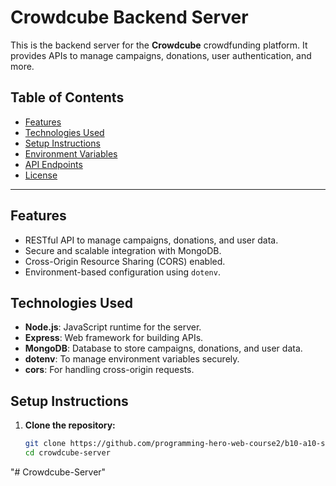 # Crowdcube Backend Server

This is the backend server for the **Crowdcube** crowdfunding platform. It provides APIs to manage campaigns, donations, user authentication, and more.

## Table of Contents

- [Features](#features)
- [Technologies Used](#technologies-used)
- [Setup Instructions](#setup-instructions)
- [Environment Variables](#environment-variables)
- [API Endpoints](#api-endpoints)
- [License](#license)

---

## Features

- RESTful API to manage campaigns, donations, and user data.
- Secure and scalable integration with MongoDB.
- Cross-Origin Resource Sharing (CORS) enabled.
- Environment-based configuration using `dotenv`.

## Technologies Used

- **Node.js**: JavaScript runtime for the server.
- **Express**: Web framework for building APIs.
- **MongoDB**: Database to store campaigns, donations, and user data.
- **dotenv**: To manage environment variables securely.
- **cors**: For handling cross-origin requests.

## Setup Instructions

1. **Clone the repository:**
   ```bash
   git clone https://github.com/programming-hero-web-course2/b10-a10-server-side-fakrul-hossain
   cd crowdcube-server
"# Crowdcube-Server" 
